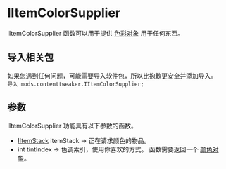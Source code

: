 # IItemColorSupplier

IItemColorSupplier 函数可以用于提供 [色彩对象](/Mods/ContentTweaker/Vanilla/Types/Color/Color/) 用于任何东西。

## 导入相关包

如果您遇到任何问题，可能需要导入软件包，所以比抱歉更安全并添加导入。  
`导入 mods.contenttweaker.IItemColorSupplier;`

## 参数

IItemColorSupplier 功能具有以下参数的函数。

- [IItemStack](/Vanilla/Items/IItemStack/) itemStack → 正在请求颜色的物品。
- int tintIndex → 色调索引，使用你喜欢的方式。 函数需要返回一个 [颜色对象](/Mods/ContentTweaker/Vanilla/Types/Color/Color/)。